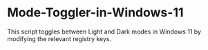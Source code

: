 # Mode-Toggler-in-Windows-11
This script toggles between Light and Dark modes in Windows 11 by modifying the relevant registry keys.
